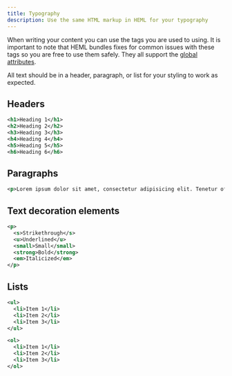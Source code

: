 ```yaml
---
title: Typography
description: Use the same HTML markup in HEML for your typography
---
```


When writing your content you can use the tags you are used to using. It is important to note that HEML bundles fixes for common issues with these tags so you are free to use them safely. They all support the [global attributes](/elements/overview#global-attributes).

All text should be in a header, paragraph, or list for your styling to work as expected.


## Headers

```xml
<h1>Heading 1</h1>
<h2>Heading 2</h2>
<h3>Heading 3</h3>
<h4>Heading 4</h4>
<h5>Heading 5</h5>
<h6>Heading 6</h6>
```

## Paragraphs

```xml
<p>Lorem ipsum dolor sit amet, consectetur adipisicing elit. Tenetur officia vero consequatur quibusdam quo consequuntur explicabo, impedit ex qui aperiam.</p>
```

## Text decoration elements

```xml
<p>
  <s>Strikethrough</s>
  <u>Underlined</u>
  <small>Small</small>
  <strong>Bold</strong>
  <em>Italicized</em>
</p>
```

## Lists

```xml
<ul>
  <li>Item 1</li>
  <li>Item 2</li>
  <li>Item 3</li>
</ul>

<ol>
  <li>Item 1</li>
  <li>Item 2</li>
  <li>Item 3</li>
</ol>
```
